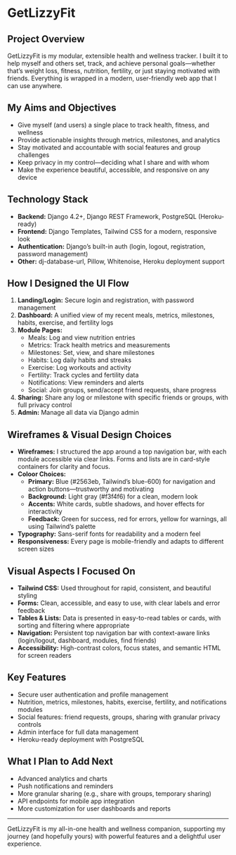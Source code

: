

# GetLizzyFit

## Project Overview

GetLizzyFit is my modular, extensible health and wellness tracker. I built it to help myself and others set, track, and achieve personal goals—whether that’s weight loss, fitness, nutrition, fertility, or just staying motivated with friends. Everything is wrapped in a modern, user-friendly web app that I can use anywhere.

## My Aims and Objectives

- Give myself (and users) a single place to track health, fitness, and wellness
- Provide actionable insights through metrics, milestones, and analytics
- Stay motivated and accountable with social features and group challenges
- Keep privacy in my control—deciding what I share and with whom
- Make the experience beautiful, accessible, and responsive on any device

## Technology Stack

- **Backend:** Django 4.2+, Django REST Framework, PostgreSQL (Heroku-ready)
- **Frontend:** Django Templates, Tailwind CSS for a modern, responsive look
- **Authentication:** Django’s built-in auth (login, logout, registration, password management)
- **Other:** dj-database-url, Pillow, Whitenoise, Heroku deployment support

## How I Designed the UI Flow

1. **Landing/Login:** Secure login and registration, with password management
2. **Dashboard:** A unified view of my recent meals, metrics, milestones, habits, exercise, and fertility logs
3. **Module Pages:**
	 - Meals: Log and view nutrition entries
	 - Metrics: Track health metrics and measurements
	 - Milestones: Set, view, and share milestones
	 - Habits: Log daily habits and streaks
	 - Exercise: Log workouts and activity
	 - Fertility: Track cycles and fertility data
	 - Notifications: View reminders and alerts
	 - Social: Join groups, send/accept friend requests, share progress
4. **Sharing:** Share any log or milestone with specific friends or groups, with full privacy control
5. **Admin:** Manage all data via Django admin

## Wireframes & Visual Design Choices

- **Wireframes:** I structured the app around a top navigation bar, with each module accessible via clear links. Forms and lists are in card-style containers for clarity and focus.
- **Coloor Choices:**
	- **Primary:** Blue (#2563eb, Tailwind’s blue-600) for navigation and action buttons—trustworthy and motivating
	- **Background:** Light gray (#f3f4f6) for a clean, modern look
	- **Accents:** White cards, subtle shadows, and hover effects for interactivity
	- **Feedback:** Green for success, red for errors, yellow for warnings, all using Tailwind’s palette
- **Typography:** Sans-serif fonts for readability and a modern feel
- **Responsiveness:** Every page is mobile-friendly and adapts to different screen sizes

## Visual Aspects I Focused On

- **Tailwind CSS:** Used throughout for rapid, consistent, and beautiful styling
- **Forms:** Clean, accessible, and easy to use, with clear labels and error feedback
- **Tables & Lists:** Data is presented in easy-to-read tables or cards, with sorting and filtering where appropriate
- **Navigation:** Persistent top navigation bar with context-aware links (login/logout, dashboard, modules, find friends)
- **Accessibility:** High-contrast colors, focus states, and semantic HTML for screen readers

## Key Features

- Secure user authentication and profile management
- Nutrition, metrics, milestones, habits, exercise, fertility, and notifications modules
- Social features: friend requests, groups, sharing with granular privacy controls
- Admin interface for full data management
- Heroku-ready deployment with PostgreSQL

## What I Plan to Add Next

- Advanced analytics and charts
- Push notifications and reminders
- More granular sharing (e.g., share with groups, temporary sharing)
- API endpoints for mobile app integration
- More customization for user dashboards and reports

---
GetLizzyFit is my all-in-one health and wellness companion, supporting my journey (and hopefully yours) with powerful features and a delightful user experience.

